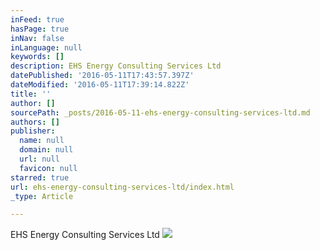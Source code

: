 ```yaml
---
inFeed: true
hasPage: true
inNav: false
inLanguage: null
keywords: []
description: EHS Energy Consulting Services Ltd
datePublished: '2016-05-11T17:43:57.397Z'
dateModified: '2016-05-11T17:39:14.822Z'
title: ''
author: []
sourcePath: _posts/2016-05-11-ehs-energy-consulting-services-ltd.md
authors: []
publisher:
  name: null
  domain: null
  url: null
  favicon: null
starred: true
url: ehs-energy-consulting-services-ltd/index.html
_type: Article

---
```

EHS Energy Consulting Services Ltd
![](https://the-grid-user-content.s3-us-west-2.amazonaws.com/d3b4ba2c-fea2-4c70-8852-7ec70b536252.jpg)